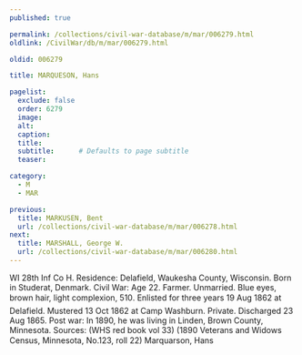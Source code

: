 ```yaml
---
published: true

permalink: /collections/civil-war-database/m/mar/006279.html
oldlink: /CivilWar/db/m/mar/006279.html

oldid: 006279

title: MARQUESON, Hans

pagelist:
  exclude: false
  order: 6279
  image: 
  alt:
  caption:
  title:
  subtitle:      # Defaults to page subtitle
  teaser:

category: 
  - M 
  - MAR

previous:
  title: MARKUSEN, Bent
  url: /collections/civil-war-database/m/mar/006278.html  
next:
  title: MARSHALL, George W.
  url: /collections/civil-war-database/m/mar/006280.html   
---
```

WI 28th Inf Co H. Residence: Delafield, Waukesha County, Wisconsin. Born in Studerat, Denmark. Civil War: Age 22. Farmer. Unmarried. Blue eyes, brown hair, light complexion, 5&#146;10&#148;. Enlisted for three years 19 Aug 1862 at Delafield. Mustered 13 Oct 1862 at Camp Washburn. Private. Discharged 23 Aug 1865. Post war: In 1890, he was living in Linden, Brown County, Minnesota. Sources: (WHS red book vol 33) (1890 Veterans and Widows Census, Minnesota, No.123, roll 22) &#147;Marquarson, Hans&#148;